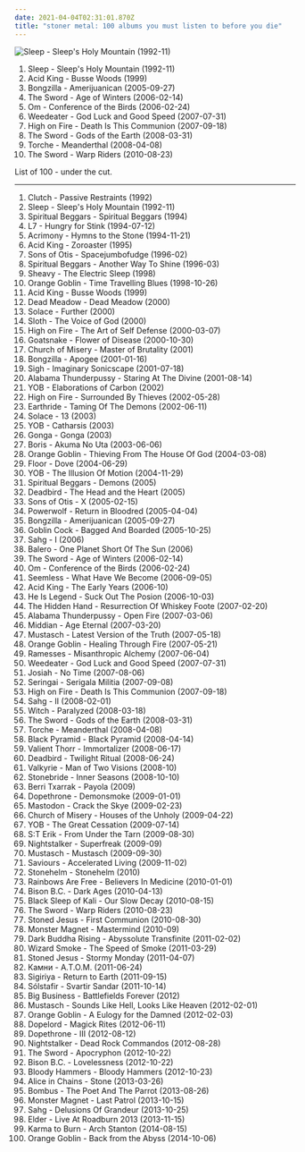 ```yaml
---
date: 2021-04-04T02:31:01.870Z
title: "stoner metal: 100 albums you must listen to before you die"
---
```

![Sleep - Sleep&#39;s Holy Mountain (1992-11)](http://coverartarchive.org/release/c02820b6-2fe7-4342-983e-617aa1bf7799/15868913031-500.jpg "Sleep - Sleep's Holy Mountain (1992-11)")
<ol class="albums">
<li data-cover="http://coverartarchive.org/release/c02820b6-2fe7-4342-983e-617aa1bf7799/15868913031-500.jpg" data-tags="stoner metal, doom metal" role="button">Sleep - Sleep's Holy Mountain (1992-11)</li>
<li data-cover="http://coverartarchive.org/release/ade2b8b9-82ea-444f-83ff-0bf2880e025a/14521543056-500.jpg" data-tags="stoner metal, stoner doom" role="button">Acid King - Busse Woods (1999)</li>
<li data-cover="http://coverartarchive.org/release/fc6dde16-c6fc-40cf-8a12-8ed5379d860d/19910204279-500.jpg" data-tags="stoner metal" role="button">Bongzilla - Amerijuanican (2005-09-27)</li>
<li data-cover="http://coverartarchive.org/release/1d105b15-896b-40f4-861d-27e63dfcf960/16250901067-500.jpg" data-tags="stoner metal, stoner rock" role="button">The Sword - Age of Winters (2006-02-14)</li>
<li data-cover="http://coverartarchive.org/release/9be388a8-425f-46d6-b7aa-b6cafb45d655/11089439848-500.jpg" data-tags="stoner metal, stoner rock, psychedelic" role="button">Om - Conference of the Birds (2006-02-24)</li>
<li data-cover="http://coverartarchive.org/release/8051bb91-61b6-48b3-8a82-fb8762951829/19909510907-500.jpg" data-tags="stoner metal" role="button">Weedeater - God Luck and Good Speed (2007-07-31)</li>
<li data-cover="http://coverartarchive.org/release/8fffbe1c-8210-4042-ae95-9c3251bef3c2/20361901512-500.jpg" data-tags="stoner metal" role="button">High on Fire - Death Is This Communion (2007-09-18)</li>
<li data-cover="http://coverartarchive.org/release/c70dd03b-6166-44c5-8615-3e54b154ea70/3081389429-500.jpg" data-tags="stoner metal" role="button">The Sword - Gods of the Earth (2008-03-31)</li>
<li data-cover="http://coverartarchive.org/release/17888dca-1e01-4f36-b6ed-8ac76a78b8f1/26507081984-500.jpg" data-tags="stoner rock, stoner metal" role="button">Torche - Meanderthal (2008-04-08)</li>
<li data-cover="http://coverartarchive.org/release/136a1b24-5689-4d63-a208-04a3678a1c4a/15539630355-500.jpg" data-tags="stoner metal" role="button">The Sword - Warp Riders (2010-08-23)</li>
</ol>
List of 100 - under the cut.
<!-- more -->

_________________

<ol class="albums">
<li data-cover="http://coverartarchive.org/release/c377a32e-5998-4316-b566-a33979d8053b/2149267241-500.jpg" data-tags="metal, stoner rock, stoner metal, hardcore punk, american metal, clutch, passive restraints" role="button">
Clutch - Passive Restraints (1992)
</li>
<li data-cover="http://coverartarchive.org/release/c02820b6-2fe7-4342-983e-617aa1bf7799/15868913031-500.jpg" data-tags="stoner metal, doom metal" role="button">
Sleep - Sleep's Holy Mountain (1992-11)
</li>
<li data-cover="http://coverartarchive.org/release/7e442da9-c913-4be9-b743-ff832f999f36/19935904969-500.jpg" data-tags="stoner metal, stoner rock" role="button">
Spiritual Beggars - Spiritual Beggars (1994)
</li>
<li data-cover="http://coverartarchive.org/release/bc8d4f67-b395-4675-b668-7a067e574ae6/22507217638-500.jpg" data-tags="grunge, riot grrrl, 1994" role="button">
L7 - Hungry for Stink (1994-07-12)
</li>
<li data-cover="http://coverartarchive.org/release/47b9f989-f87d-4dbd-a0ad-369e0e9c43b3/19910598549-500.jpg" data-tags="stoner metal" role="button">
Acrimony - Hymns to the Stone (1994-11-21)
</li>
<li data-cover="http://coverartarchive.org/release/d2244a44-785e-47e7-8077-53a99413c53d/26937143591-500.jpg" data-tags="doom metal, stoner metal" role="button">
Acid King - Zoroaster (1995)
</li>
<li data-cover="http://coverartarchive.org/release/5b9385fa-e5c2-4aa6-8c2c-99a2cad42cff/22569808278-500.jpg" data-tags="doom metal, psychedelic, stoner doom, stoner metal, 12 inch, psychedelic stoner metal" role="button">
Sons of Otis - Spacejumbofudge (1996-02)
</li>
<li data-cover="https://via.placeholder.com/450" data-tags="stoner rock, stoner metal" role="button">
Spiritual Beggars - Another Way To Shine (1996-03)
</li>
<li data-cover="http://coverartarchive.org/release/75997d53-a89d-4ef4-94c4-f098099021e7/8276420225-500.jpg" data-tags="stoner metal" role="button">
Sheavy - The Electric Sleep (1998)
</li>
<li data-cover="https://img.discogs.com/srXgVeB8mnHRCGndwjTCTzmuOlY=/fit-in/600x602/filters:strip_icc():format(jpeg):mode_rgb():quality(90)/discogs-images/R-2854323-1610631471-8640.jpeg.jpg" data-tags="stoner metal, stoner rock" role="button">
Orange Goblin - Time Travelling Blues (1998-10-26)
</li>
<li data-cover="http://coverartarchive.org/release/ade2b8b9-82ea-444f-83ff-0bf2880e025a/14521543056-500.jpg" data-tags="stoner metal, stoner doom" role="button">
Acid King - Busse Woods (1999)
</li>
<li data-cover="http://coverartarchive.org/release/24dacf69-5e1a-4b39-807c-99a31a79fbe5/7409904023-500.jpg" data-tags="psychedelic, stoner rock" role="button">
Dead Meadow - Dead Meadow (2000)
</li>
<li data-cover="http://coverartarchive.org/release/21165a4e-9266-47a1-bad9-ea1828b03f90/25068490744-500.jpg" data-tags="stoner metal" role="button">
Solace - Further (2000)
</li>
<li data-cover="https://img.discogs.com/ArKVbQafbscktIErT-5YR2LGyzA=/fit-in/600x555/filters:strip_icc():format(jpeg):mode_rgb():quality(90)/discogs-images/R-9138132-1475430602-7618.jpeg.jpg" data-tags="stoner doom, stoner metal" role="button">
Sloth - The Voice of God (2000)
</li>
<li data-cover="http://coverartarchive.org/release/8ddbeb8b-db89-40b2-a47a-5ddca56461e9/21171682855-500.jpg" data-tags="stoner metal" role="button">
High on Fire - The Art of Self Defense (2000-03-07)
</li>
<li data-cover="https://img.discogs.com/q82B24LwdyO8yStYImQR94qJc6w=/fit-in/300x300/filters:strip_icc():format(jpeg):mode_rgb():quality(90)/discogs-images/R-655926-1144019904.jpeg.jpg" data-tags="doom metal, stoner metal" role="button">
Goatsnake - Flower of Disease (2000-10-30)
</li>
<li data-cover="http://coverartarchive.org/release/bf7d7193-bb4e-4b26-9987-e97c6552b420/19910745373-500.jpg" data-tags="doom metal, stoner metal" role="button">
Church of Misery - Master of Brutality (2001)
</li>
<li data-cover="https://img.discogs.com/VlSfCXolF2EaN3pxv0gpYyHO_f8=/fit-in/500x500/filters:strip_icc():format(jpeg):mode_rgb():quality(90)/discogs-images/R-1317219-1272715568.jpeg.jpg" data-tags="stoner metal" role="button">
Bongzilla - Apogee (2001-01-16)
</li>
<li data-cover="http://coverartarchive.org/release/586892ba-92bb-4f69-b06b-edd71a48cd97/12966542161-500.jpg" data-tags="avant-garde metal, progressive metal, psychedelic" role="button">
Sigh - Imaginary Sonicscape (2001-07-18)
</li>
<li data-cover="http://coverartarchive.org/release/1ed1abbf-249d-4acd-b82d-be8276e1668b/15485201844-500.jpg" data-tags="stoner metal, southern metal" role="button">
Alabama Thunderpussy - Staring At The Divine (2001-08-14)
</li>
<li data-cover="http://coverartarchive.org/release/d96e58a1-8025-40a3-bfe5-6df8f3338ecf/8217925797-500.jpg" data-tags="stoner metal, doom metal" role="button">
YOB - Elaborations of Carbon (2002)
</li>
<li data-cover="http://coverartarchive.org/release/c7914f47-2771-47ed-bc6b-332d8ef066b7/17479109345-500.jpg" data-tags="stoner metal" role="button">
High on Fire - Surrounded By Thieves (2002-05-28)
</li>
<li data-cover="https://img.discogs.com/7nh3J7N9m_1_q8G33M9FXsFwo0o=/fit-in/400x400/filters:strip_icc():format(jpeg):mode_rgb():quality(90)/discogs-images/R-1521085-1278286185.jpeg.jpg" data-tags="doom metal, stoner doom, stoner metal, stoner doom metal, albums i need, metal doom metal" role="button">
Earthride - Taming Of The Demons (2002-06-11)
</li>
<li data-cover="http://coverartarchive.org/release/36ac4163-f805-42c3-bf8a-e11df82a3f97/25068521831-500.jpg" data-tags="stoner metal" role="button">
Solace - 13 (2003)
</li>
<li data-cover="http://coverartarchive.org/release/26047e1f-ac8a-4ef0-bd65-d09543c07409/20094257552-500.jpg" data-tags="stoner metal" role="button">
YOB - Catharsis (2003)
</li>
<li data-cover="https://via.placeholder.com/450" data-tags="hard rock, stoner, stoner metal" role="button">
Gonga - Gonga (2003)
</li>
<li data-cover="https://img.discogs.com/aKa3diJi3OzltEG8-tobhk2bK6o=/fit-in/200x200/filters:strip_icc():format(jpeg):mode_rgb():quality(90)/discogs-images/R-1334231-1210541514.jpeg.jpg" data-tags="stoner rock" role="button">
Boris - Akuma No Uta (2003-06-06)
</li>
<li data-cover="http://coverartarchive.org/release/7dc22351-a8db-4b70-baf4-45ecf144087f/19809703359-500.jpg" data-tags="stoner rock, stoner metal" role="button">
Orange Goblin - Thieving From The House Of God (2004-03-08)
</li>
<li data-cover="https://img.discogs.com/aHPrLKJw2mmlRdvdjVDdmcEQakY=/fit-in/600x601/filters:strip_icc():format(jpeg):mode_rgb():quality(90)/discogs-images/R-853285-1552597706-1191.jpeg.jpg" data-tags="stoner metal" role="button">
Floor - Dove (2004-06-29)
</li>
<li data-cover="http://coverartarchive.org/release/8c5fe4ad-f3a2-4b2e-b781-df50f524887b/25736837933-500.jpg" data-tags="doom, sludge, stoner metal" role="button">
YOB - The Illusion Of Motion (2004-11-29)
</li>
<li data-cover="https://img.discogs.com/SHIO1GgJBXIbWmT01ieAFP0Iml0=/fit-in/420x420/filters:strip_icc():format(jpeg):mode_rgb():quality(90)/discogs-images/R-5030423-1382604449-4441.jpeg.jpg" data-tags="stoner metal, stoner rock" role="button">
Spiritual Beggars - Demons (2005)
</li>
<li data-cover="https://img.discogs.com/I15qmHamAIWHZPb8fnuhgjCXB2Q=/fit-in/200x200/filters:strip_icc():format(jpeg):mode_rgb():quality(90)/discogs-images/R-2475509-1286117302.jpeg.jpg" data-tags="usa, doom metal, sludge, stoner metal, sludge metal, sublime, mary jane, overwhelming, riff, amazing album, doom metal masterpiece, sludge masterpiece" role="button">
Deadbird - The Head and the Heart (2005)
</li>
<li data-cover="https://img.discogs.com/i6gp5GbYTrSuPeuZuu2AzJUPi3I=/fit-in/600x600/filters:strip_icc():format(jpeg):mode_rgb():quality(90)/discogs-images/R-1171323-1416315837-6611.jpeg.jpg" data-tags="doom metal, psychedelic, stoner doom, stoner metal, psychedelic stoner metal" role="button">
Sons of Otis - X (2005-02-15)
</li>
<li data-cover="http://coverartarchive.org/release/bce6e4d9-096d-4f59-9b70-30db1dc49b3d/5372712419-500.jpg" data-tags="power metal, heavy metal" role="button">
Powerwolf - Return in Bloodred (2005-04-04)
</li>
<li data-cover="http://coverartarchive.org/release/fc6dde16-c6fc-40cf-8a12-8ed5379d860d/19910204279-500.jpg" data-tags="stoner metal" role="button">
Bongzilla - Amerijuanican (2005-09-27)
</li>
<li data-cover="http://coverartarchive.org/release/1940c1dc-c192-4577-a4a2-76670219231a/19828774482-500.jpg" data-tags="stoner metal" role="button">
Goblin Cock - Bagged And Boarded (2005-10-25)
</li>
<li data-cover="https://via.placeholder.com/450" data-tags="vinyl, stoner metal" role="button">
Sahg - I (2006)
</li>
<li data-cover="https://img.discogs.com/5stVIUqzcAdamf0XraZ-idCzK-k=/fit-in/401x396/filters:strip_icc():format(jpeg):mode_rgb():quality(90)/discogs-images/R-4129863-1474876428-7170.jpeg.jpg" data-tags="instrumental, stoner rock, stoner metal" role="button">
Balero - One Planet Short Of The Sun (2006)
</li>
<li data-cover="http://coverartarchive.org/release/1d105b15-896b-40f4-861d-27e63dfcf960/16250901067-500.jpg" data-tags="stoner metal, stoner rock" role="button">
The Sword - Age of Winters (2006-02-14)
</li>
<li data-cover="http://coverartarchive.org/release/9be388a8-425f-46d6-b7aa-b6cafb45d655/11089439848-500.jpg" data-tags="stoner metal, stoner rock, psychedelic" role="button">
Om - Conference of the Birds (2006-02-24)
</li>
<li data-cover="https://via.placeholder.com/450" data-tags="metal, stoner metal, greatness, southern metal, american metal, massachusetts metal" role="button">
Seemless - What Have We Become (2006-09-05)
</li>
<li data-cover="http://coverartarchive.org/release/838cd5c9-db84-4052-bc2f-edb777cef299/19824665521-500.jpg" data-tags="metal, doom metal, stoner metal" role="button">
Acid King - The Early Years (2006-10)
</li>
<li data-cover="http://coverartarchive.org/release/ddf19fba-0dd8-4b99-8216-4a6be9dfd867/16262070382-500.jpg" data-tags="southern rock" role="button">
He Is Legend - Suck Out The Posion (2006-10-03)
</li>
<li data-cover="https://img.discogs.com/Q9gPEKneJZqIuJ_HkOtklTFpGag=/fit-in/450x450/filters:strip_icc():format(jpeg):mode_rgb():quality(90)/discogs-images/R-1160057-1197685017.jpeg.jpg" data-tags="doom metal, stoner doom" role="button">
The Hidden Hand - Resurrection Of Whiskey Foote (2007-02-20)
</li>
<li data-cover="http://coverartarchive.org/release/95dfca3e-6561-42b1-a889-31656b2a50a5/15485207727-500.jpg" data-tags="heavy metal, metal, stoner metal" role="button">
Alabama Thunderpussy - Open Fire (2007-03-06)
</li>
<li data-cover="http://coverartarchive.org/release/176655ec-9e76-4d52-ba50-45417c78bb6b/9116866759-500.jpg" data-tags="doom metal, stoner doom, stoner metal, sludge metal, want these albums" role="button">
Middian - Age Eternal (2007-03-20)
</li>
<li data-cover="http://coverartarchive.org/release/a69d3ba5-cafa-44be-905b-76d94ee0db5f/8033963222-500.jpg" data-tags="heavy metal, stoner metal" role="button">
Mustasch - Latest Version of the Truth (2007-05-18)
</li>
<li data-cover="http://coverartarchive.org/release/d7a99d1c-4409-43d0-a92e-1076606eedff/10172644018-500.jpg" data-tags="stoner metal, stoner rock" role="button">
Orange Goblin - Healing Through Fire (2007-05-21)
</li>
<li data-cover="https://img.discogs.com/N1CIHf_FQL07x5fr4TMnqVPuP4k=/fit-in/600x600/filters:strip_icc():format(jpeg):mode_rgb():quality(90)/discogs-images/R-1004511-1317625166.jpeg.jpg" data-tags="doom metal, stoner metal" role="button">
Ramesses - Misanthropic Alchemy (2007-06-04)
</li>
<li data-cover="http://coverartarchive.org/release/8051bb91-61b6-48b3-8a82-fb8762951829/19909510907-500.jpg" data-tags="stoner metal" role="button">
Weedeater - God Luck and Good Speed (2007-07-31)
</li>
<li data-cover="https://img.discogs.com/ZdaAXEnFqgY-NbHyZ33ZPZW4Cj8=/fit-in/600x600/filters:strip_icc():format(jpeg):mode_rgb():quality(90)/discogs-images/R-2604733-1600449542-1074.jpeg.jpg" data-tags="classic rock, heavy metal, metal, rock, hard rock, stoner rock, garage rock, garage, prog rock, stoner metal, heavy rock, riff rock, stoner and doom stuff, garage doom, pentagram, peacedogman" role="button">
Josiah - No Time (2007-08-06)
</li>
<li data-cover="http://coverartarchive.org/release/05cebe8e-3f64-4764-868c-257fb24c0696/8208033629-500.jpg" data-tags="rock, stoner metal, asian rock, indonesia music" role="button">
Seringai - Serigala Militia (2007-09-08)
</li>
<li data-cover="http://coverartarchive.org/release/8fffbe1c-8210-4042-ae95-9c3251bef3c2/20361901512-500.jpg" data-tags="stoner metal" role="button">
High on Fire - Death Is This Communion (2007-09-18)
</li>
<li data-cover="https://img.discogs.com/rUs-a7gBH8tfDHiwytUQDerqT5Q=/fit-in/600x518/filters:strip_icc():format(jpeg):mode_rgb():quality(90)/discogs-images/R-1271456-1401903463-6864.jpeg.jpg" data-tags="stoner metal" role="button">
Sahg - II (2008-02-01)
</li>
<li data-cover="http://coverartarchive.org/release/b4200fef-9155-470e-9392-50e234dc2a18/19936418506-500.jpg" data-tags="psychedelic rock, stoner metal" role="button">
Witch - Paralyzed (2008-03-18)
</li>
<li data-cover="http://coverartarchive.org/release/c70dd03b-6166-44c5-8615-3e54b154ea70/3081389429-500.jpg" data-tags="stoner metal" role="button">
The Sword - Gods of the Earth (2008-03-31)
</li>
<li data-cover="http://coverartarchive.org/release/17888dca-1e01-4f36-b6ed-8ac76a78b8f1/26507081984-500.jpg" data-tags="stoner rock, stoner metal" role="button">
Torche - Meanderthal (2008-04-08)
</li>
<li data-cover="https://img.discogs.com/sb6sxghe2HTkjTZl2I4sgw-O0rk=/fit-in/200x200/filters:strip_icc():format(jpeg):mode_rgb():quality(90)/discogs-images/R-1849751-1247685987.jpeg.jpg" data-tags="doom metal, stoner metal" role="button">
Black Pyramid - Black Pyramid (2008-04-14)
</li>
<li data-cover="https://img.discogs.com/6Dk0sl35gvJDraB0s60e7bjcl9k=/fit-in/600x583/filters:strip_icc():format(jpeg):mode_rgb():quality(90)/discogs-images/R-2360776-1596348307-2537.jpeg.jpg" data-tags="hard rock, stoner metal, 4rdiopostmetal" role="button">
Valient Thorr - Immortalizer (2008-06-17)
</li>
<li data-cover="http://coverartarchive.org/release/d9c98682-b26c-4c90-9448-315827138032/3646735472-500.jpg" data-tags="doom metal, stoner metal, sludge metal, sludge doom metal" role="button">
Deadbird - Twilight Ritual (2008-06-24)
</li>
<li data-cover="http://coverartarchive.org/release/a4b38f25-4541-4580-82b9-9ef4d1a06f0a/10442409209-500.jpg" data-tags="stoner metal" role="button">
Valkyrie - Man of Two Visions (2008-10)
</li>
<li data-cover="http://coverartarchive.org/release/36c7fa10-a873-419b-b035-5f562790e426/4771096715-500.jpg" data-tags="stoner metal" role="button">
Stonebride - Inner Seasons (2008-10-10)
</li>
<li data-cover="http://coverartarchive.org/release/05c8d1e6-7741-4dbb-a21e-9b25938d575c/17319126378-500.jpg" data-tags="metal, hardcore, punk rock, stoner metal, loved albums" role="button">
Berri Txarrak - Payola (2009)
</li>
<li data-cover="http://coverartarchive.org/release/4a8f68cd-c8a8-454b-9712-b15089b5c373/7698358332-500.jpg" data-tags="doom metal, stoner metal" role="button">
Dopethrone - Demonsmoke (2009-01-01)
</li>
<li data-cover="http://coverartarchive.org/release/23610e26-f231-41fa-a71b-2d97098ddeff/13333863755-500.jpg" data-tags="progressive metal" role="button">
Mastodon - Crack the Skye (2009-02-23)
</li>
<li data-cover="http://coverartarchive.org/release/6ed892aa-f0a4-4443-b08a-f152be5e4aa0/2069980640-500.jpg" data-tags="doom metal, stoner metal" role="button">
Church of Misery - Houses of the Unholy (2009-04-22)
</li>
<li data-cover="http://coverartarchive.org/release/327f23a2-e8bc-41ee-9c34-756b945f2d60/8217955492-500.jpg" data-tags="doom metal, stoner metal" role="button">
YOB - The Great Cessation (2009-07-14)
</li>
<li data-cover="http://coverartarchive.org/release/d48082af-f6b2-4eec-a944-8565b7aa101a/2076308304-500.jpg" data-tags="doom metal, stoner metal" role="button">
S:T Erik - From Under the Tarn (2009-08-30)
</li>
<li data-cover="http://coverartarchive.org/release/335aee2c-6259-474e-a58a-246968fea2d8/9701167979-500.jpg" data-tags="stoner rock, stoner metal" role="button">
Nightstalker - Superfreak (2009-09)
</li>
<li data-cover="http://coverartarchive.org/release/78cd76cf-2c05-4e33-bb84-fb43ac258c48/27463848844-500.jpg" data-tags="stoner rock, stoner metal" role="button">
Mustasch - Mustasch (2009-09-30)
</li>
<li data-cover="https://img.discogs.com/JFx_UGV1LcfFH_r4HLM43IAeyBE=/fit-in/600x607/filters:strip_icc():format(jpeg):mode_rgb():quality(90)/discogs-images/R-1349535-1595072186-7027.jpeg.jpg" data-tags="heavy metal, stoner metal" role="button">
Saviours - Accelerated Living (2009-11-02)
</li>
<li data-cover="http://coverartarchive.org/release/19791b5a-5f67-4379-9e43-067ebe53f081/4771081836-500.jpg" data-tags="stoner metal" role="button">
Stonehelm - Stonehelm (2010)
</li>
<li data-cover="http://coverartarchive.org/release/5bd6dd42-48ef-4355-9e80-299e6b452359/7337404197-500.jpg" data-tags="hard rock, stoner rock, stoner metal, 2010s" role="button">
Rainbows Are Free - Believers In Medicine (2010-01-01)
</li>
<li data-cover="http://coverartarchive.org/release/2309ca39-a1e4-4808-a9f5-7275a1301634/21631408610-500.jpg" data-tags="stoner metal" role="button">
Bison B.C. - Dark Ages (2010-04-13)
</li>
<li data-cover="https://img.discogs.com/xvaiE0Y43Yb3C3cRomj5umV8Z0k=/fit-in/200x197/filters:strip_icc():format(jpeg):mode_rgb():quality(90)/discogs-images/R-2408074-1282364058.jpeg.jpg" data-tags="stoner doom, stoner metal, sludge metal, stoner sludge" role="button">
Black Sleep of Kali - Our Slow Decay (2010-08-15)
</li>
<li data-cover="http://coverartarchive.org/release/136a1b24-5689-4d63-a208-04a3678a1c4a/15539630355-500.jpg" data-tags="stoner metal" role="button">
The Sword - Warp Riders (2010-08-23)
</li>
<li data-cover="http://coverartarchive.org/release/c22caef3-c7e3-49e9-91c6-1452e4a44851/8172426331-500.jpg" data-tags="stoner metal" role="button">
Stoned Jesus - First Communion (2010-08-30)
</li>
<li data-cover="https://img.discogs.com/Kc-s6IgxmhHGE9Nutep7f-tSUMA=/fit-in/600x600/filters:strip_icc():format(jpeg):mode_rgb():quality(90)/discogs-images/R-12969072-1547051090-2472.jpeg.jpg" data-tags="heavy metal, hard rock, stoner metal" role="button">
Monster Magnet - Mastermind (2010-09)
</li>
<li data-cover="http://coverartarchive.org/release/25936362-1e49-4453-bcd0-768badd58183/8699688890-500.jpg" data-tags="doom metal, finnish, stoner metal, sludge metal, finland, psychedelic doom metal, psychedelic metal, psychedelic drone metal, occultism, laitila, varsinais-suomi, double 12 inch" role="button">
Dark Buddha Rising - Abyssolute Transfinite (2011-02-02)
</li>
<li data-cover="http://coverartarchive.org/release/d93d7c68-0399-453b-b2ff-6dc41ec276df/19712936890-500.jpg" data-tags="doom, stoner, stoner metal" role="button">
Wizard Smoke - The Speed of Smoke (2011-03-29)
</li>
<li data-cover="http://coverartarchive.org/release/4ac40aee-71d5-4e8d-a4b8-0cd06d1361ea/14228669719-500.jpg" data-tags="stoner rock, stoner metal" role="button">
Stoned Jesus - Stormy Monday (2011-04-07)
</li>
<li data-cover="http://coverartarchive.org/release/9774bf83-53ae-461c-bace-2f356b31a3a4/4866777282-500.jpg" data-tags="stoner rock, stoner metal" role="button">
Камни - A.T.O.M. (2011-06-24)
</li>
<li data-cover="http://coverartarchive.org/release/7c6485d7-f68b-4c8b-a268-87222adffb20/3419960577-500.jpg" data-tags="stoner metal" role="button">
Sigiriya - Return to Earth (2011-09-15)
</li>
<li data-cover="http://coverartarchive.org/release/14a57c0d-b063-489b-bd42-8cb2c261c0e8/13555883183-500.jpg" data-tags="progressive metal, post-metal, post-rock" role="button">
Sólstafir - Svartir Sandar (2011-10-14)
</li>
<li data-cover="http://coverartarchive.org/release/4d7c9ccb-69de-4576-b29a-07a768efc0f0/20854047432-500.jpg" data-tags="metal, stoner metal" role="button">
Big Business - Battlefields Forever (2012)
</li>
<li data-cover="http://coverartarchive.org/release/38c31193-9f10-4b81-8286-9d7985f87b76/8033947530-500.jpg" data-tags="heavy metal, stoner metal, cd in collection" role="button">
Mustasch - Sounds Like Hell, Looks Like Heaven (2012-02-01)
</li>
<li data-cover="http://coverartarchive.org/release/aa37fec4-b338-44ec-abbb-5f86da2a90c0/19809620577-500.jpg" data-tags="stoner metal" role="button">
Orange Goblin - A Eulogy for the Damned (2012-02-03)
</li>
<li data-cover="https://via.placeholder.com/450" data-tags="stoner metal, stoner doom metal, music i tried and liked" role="button">
Dopelord - Magick Rites (2012-06-11)
</li>
<li data-cover="http://coverartarchive.org/release/3bdac05c-f68f-4e43-9e02-2f79ca4fb7c3/2382871810-500.jpg" data-tags="stoner rock, sludge, stoner doom, stoner, stoner metal, boobs on cover" role="button">
Dopethrone - III (2012-08-12)
</li>
<li data-cover="http://coverartarchive.org/release/01a28462-acbc-4e6e-a02f-aa81cde74159/1916852348-500.jpg" data-tags="stoner metal" role="button">
Nightstalker - Dead Rock Commandos (2012-08-28)
</li>
<li data-cover="http://coverartarchive.org/release/e84643d8-f1ff-4014-9a57-406f1e5a09ae/15648466032-500.jpg" data-tags="stoner metal" role="button">
The Sword - Apocryphon (2012-10-22)
</li>
<li data-cover="https://img.discogs.com/OSN5Of4vRzVyU8Kxd1TSUpqR7yI=/fit-in/500x500/filters:strip_icc():format(jpeg):mode_rgb():quality(90)/discogs-images/R-4120508-1355953074-8595.jpeg.jpg" data-tags="stoner metal, 2010s" role="button">
Bison B.C. - Lovelessness (2012-10-22)
</li>
<li data-cover="http://coverartarchive.org/release/4cd3cbe5-871d-41b3-a2fe-c2249b389216/7624789953-500.jpg" data-tags="stoner rock, stoner metal" role="button">
Bloody Hammers - Bloody Hammers (2012-10-23)
</li>
<li data-cover="http://coverartarchive.org/release/7b41d70a-4b9f-4523-9853-41c56b9585b5/3877523427-500.jpg" data-tags="rock, grunge, stoner metal, sludge metal, alice in chains, dr, herzschmerz, baamhakke, lieblingssongs, nice cover-art" role="button">
Alice in Chains - Stone (2013-03-26)
</li>
<li data-cover="https://img.discogs.com/RxLctE2_K91nXQkx0DT_-LkriZM=/fit-in/509x510/filters:strip_icc():format(jpeg):mode_rgb():quality(90)/discogs-images/R-2684307-1296460960.jpeg.jpg" data-tags="heavy metal, metal, swedish, stoner, stoner metal" role="button">
Bombus - The Poet And The Parrot (2013-08-26)
</li>
<li data-cover="https://img.discogs.com/EWWFEYoUdIaY5vHxN0HwNHLxz6o=/fit-in/600x519/filters:strip_icc():format(jpeg):mode_rgb():quality(90)/discogs-images/R-434887-1484916642-4990.jpeg.jpg" data-tags="hard rock, stoner metal, heavy metal" role="button">
Monster Magnet - Last Patrol (2013-10-15)
</li>
<li data-cover="http://coverartarchive.org/release/53573198-7bb4-43cf-b0fb-2838ce11933f/6523075058-500.jpg" data-tags="vinyl, stoner metal" role="button">
Sahg - Delusions Of Grandeur (2013-10-25)
</li>
<li data-cover="http://coverartarchive.org/release/d53131b9-1708-47a2-a471-7866a44a6f15/18346437959-500.jpg" data-tags="heavy metal, doom metal, raw, live, stoner metal, fuzzy, roadburn, elder" role="button">
Elder - Live At Roadburn 2013 (2013-11-15)
</li>
<li data-cover="http://coverartarchive.org/release/2c5cbd73-220d-444d-8e13-ae5895998952/8126737670-500.jpg" data-tags="stoner metal" role="button">
Karma to Burn - Arch Stanton (2014-08-15)
</li>
<li data-cover="http://coverartarchive.org/release/dc4d11a1-282c-4334-b5f1-f2c17e7aa7b2/8517348427-500.jpg" data-tags="stoner metal" role="button">
Orange Goblin - Back from the Abyss (2014-10-06)
</li>
</ol>